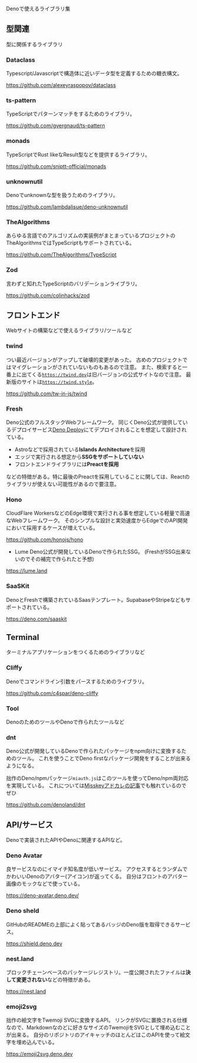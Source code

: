 Denoで使えるライブラリ集

## 型関連
型に関係するライブラリ

### Dataclass
Typescript/Javascriptで構造体に近いデータ型を定義するための糖衣構文。

https://github.com/alexeyraspopov/dataclass

### ts-pattern
TypeScriptでパターンマッチをするためのライブラリ。

https://github.com/gvergnaud/ts-pattern

### monads
TypeScriptでRust likeなResult型などを提供するライブラリ。

https://github.com/sniptt-official/monads

### unknownutil
Denoでunknownな型を扱うためのライブラリ。

https://github.com/lambdalisue/deno-unknownutil

### TheAlgorithms
あらゆる言語でのアルゴリズムの実装例がまとまっているプロジェクトのTheAlgorithmsではTypeScriptもサポートされている。

https://github.com/TheAlgorithms/TypeScript

### Zod
言わずと知れたTypeScriptのバリデーションライブラリ。

https://github.com/colinhacks/zod

## フロントエンド
Webサイトの構築などで使えるライブラリ/ツールなど

### twind
つい最近バージョンがアップして破壊的変更があった。
古めのプロジェクトではマイグレーションがされていないものもあるので注意。
また、検索すると一番上に出てくる[`https://twind.dev`](https://twind.dev)は旧バージョンの公式サイトなので注意。
最新版のサイトは[`https://twind.style`](https://twind.style)。

https://github.com/tw-in-js/twind

### Fresh
Deno公式のフルスタックWebフレームワーク。
同じくDeno公式が提供しているデプロイサービス[Deno Deploy](https://deno.com/deploy)にてデプロイされることを想定して設計されている。

- Astroなどで採用されている**Islands Architecture**を採用
- エッジで実行される想定から**SSGをサポートしていない**
- フロントエンドライブラリには**Preactを採用**

などの特徴がある。特に最後のPreactを採用していることに関しては、Reactのライブラリが使えない可能性があるので要注意。

### Hono
CloudFlare WorkersなどのEdge環境で実行される事を想定している軽量で高速なWebフレームワーク。
そのシンプルな設計と実効速度からEdgeでのAPI開発において採用するケースが増えている。

https://github.com/honojs/hono

- Lume
Deno公式が開発しているDenoで作られたSSG。
(FreshがSSG出来ないのでその補完で作られたと予想)

https://lume.land

### SaaSKit
DenoとFreshで構築されているSaasテンプレート。SupabaseやStripeなどもサポートされている。

https://deno.com/saaskit

## Terminal
ターミナルアプリケーションをつくるためのライブラリなど

### Cliffy
Denoでコマンドライン引数をパースするためのライブラリ。

https://github.com/c4spar/deno-cliffy

### Tool
DenoのためのツールやDenoで作られたツールなど

### dnt
Deno公式が開発しているDenoで作られたパッケージをnpm向けに変換するためのツール。
これを使うことでDeno firstなパッケージ開発をすることが出来るようになる。

拙作のDeno/npmパッケージ`miauth.js`はこのツールを使ってDeno/npm両対応を実現している。
これについては[Misskeyアドカレの記事](https://zenn.dev/comamoca/articles/about-miauthjs)でも触れているのでぜひ

https://github.com/denoland/dnt

## API/サービス
Denoで実装されたAPIやDenoに関連するAPIなど。

### Deno Avatar
良サービスなのにイマイチ知名度が低いサービス。
アクセスするとランダムでかわいいDenoのアバター(アイコン)が返ってくる。
自分はフロントのアバター画像のモックなどで使っている。

https://deno-avatar.deno.dev/

### Deno sheld
GitHubのREADMEの上部によく貼ってあるバッジのDeno版を取得できるサービス。

https://shield.deno.dev

### nest.land
ブロックチェーンベースのパッケージレジストリ。一度公開されたファイルは**決して変更されない**などの特徴がある。

https://nest.land

### emoji2svg
拙作の絵文字をTwemoji SVGに変換するAPI。
リンクがSVGに置換される仕様なので、Markdownなのどに好きなサイズのTwemojiをSVGとして埋め込むことが出来る。
自分のリポジトリのアイキャッチのほとんどはこのAPIを使って絵文字を埋め込んでいる。

https://emoji2svg.deno.dev